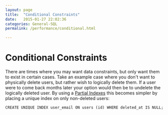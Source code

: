 ```yaml
---
layout: page
title:  "Conditional Constraints"
date:   2015-01-27 22:02:36
categories: General-SQL
permalink: /performance/conditional.html

---
```

Conditional Constraints
=======================

There are times where you may want data constraints, but only want them to exist in certain cases. Take an example case where you don't want to physically delete users, but rather wish to logically delete them. If a user were to come back months later your option would then be to undelete the logically deleted user. By using a [Partial Indexes](http://www.postgresql.org/docs/9.1/static/indexes-partial.html) this becomes simpler by placing a unique index on only non-deleted users:

    CREATE UNIQUE INDEX user_email ON users (id) WHERE deleted_at IS NULL;

